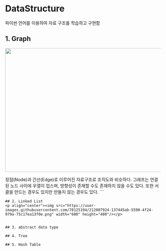 # DataStructure
파이썬 언어를 이용하여 자료 구조를 학습하고 구현함

## 1. Graph
<p align="center"><img src="https://user-images.githubusercontent.com/78125194/212007122-7d7e3998-7aaa-4eb1-960a-104e2d027a1d.png" width="600" height="400"/></p>
정점(Node)과 간선(Edge)로 이루어진 자료구조로 조직도와 비슷하다. 그래프는 연결된 노드 사이에 우열이 업스며, 방향성이 존재할 수도 존재하지 않을 수도 있다. 또한 서클을 만드는 경우도 있지만 만들지 않는 경우도 있다.
```

```
## 2. Linked List
<p align="center"><img src="https://user-images.githubusercontent.com/78125194/212007924-137445ab-5590-4f24-979a-75c17ea13f0e.png" width="600" height="400"/></p>


## 3. abstract data type

## 4. Tree

## 5. Hash Table
